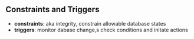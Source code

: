 ## Constraints and Triggers
- **constraints**: aka integrity, constrain allowable database states
- **triggers**: monitor dabase change,s check conditions and initate actions
